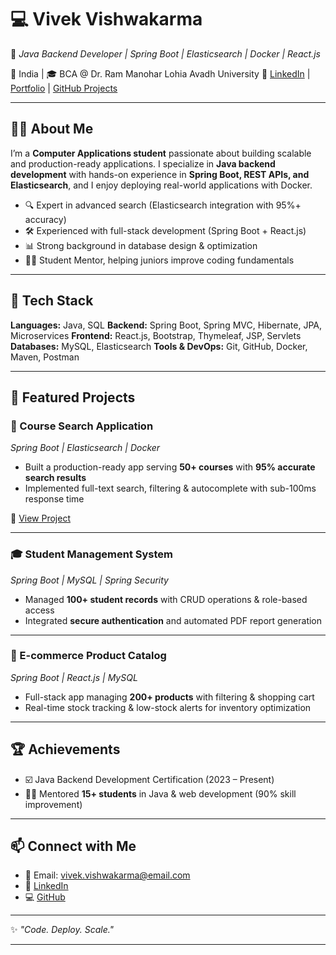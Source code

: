 
# 💻 Vivek Vishwakarma

🚀 *Java Backend Developer | Spring Boot | Elasticsearch | Docker | React.js*

📍 India | 🎓 BCA @ Dr. Ram Manohar Lohia Avadh University
🔗 [LinkedIn](https://linkedin.com/in/vivekvishwakarma25) | [Portfolio](#) | [GitHub Projects](https://github.com/vivekvishwakarma25)

---

## 👨‍💻 About Me

I’m a **Computer Applications student** passionate about building scalable and production-ready applications.
I specialize in **Java backend development** with hands-on experience in **Spring Boot, REST APIs, and Elasticsearch**, and I enjoy deploying real-world applications with Docker.

* 🔍 Expert in advanced search (Elasticsearch integration with 95%+ accuracy)
* 🛠️ Experienced with full-stack development (Spring Boot + React.js)
* 📊 Strong background in database design & optimization
* 👨‍🏫 Student Mentor, helping juniors improve coding fundamentals

---

## 🚀 Tech Stack

**Languages:** Java, SQL
**Backend:** Spring Boot, Spring MVC, Hibernate, JPA, Microservices
**Frontend:** React.js, Bootstrap, Thymeleaf, JSP, Servlets
**Databases:** MySQL, Elasticsearch
**Tools & DevOps:** Git, GitHub, Docker, Maven, Postman

---

## 📂 Featured Projects

### 🔎 Course Search Application

*Spring Boot | Elasticsearch | Docker*

* Built a production-ready app serving **50+ courses** with **95% accurate search results**
* Implemented full-text search, filtering & autocomplete with sub-100ms response time

🔗 [View Project](https://github.com/vivekvishwakarma25/course-search)

---

### 🎓 Student Management System

*Spring Boot | MySQL | Spring Security*

* Managed **100+ student records** with CRUD operations & role-based access
* Integrated **secure authentication** and automated PDF report generation

---

### 🛒 E-commerce Product Catalog

*Spring Boot | React.js | MySQL*

* Full-stack app managing **200+ products** with filtering & shopping cart
* Real-time stock tracking & low-stock alerts for inventory optimization

---

## 🏆 Achievements

* ☑️ Java Backend Development Certification (2023 – Present)
* 👨‍🏫 Mentored **15+ students** in Java & web development (90% skill improvement)

---

## 📫 Connect with Me

* 📧 Email: [vivek.vishwakarma@email.com](mailto:vivek.vishwakarma@email.com)
* 🔗 [LinkedIn](https://linkedin.com/in/vivekvishwakarma25)
* 💻 [GitHub](https://github.com/vivekvishwakarma25)

---

✨ *"Code. Deploy. Scale."*

---
